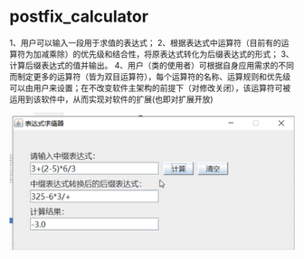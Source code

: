 # postfix_calculator
1、用户可以输入一段用于求值的表达式； 2、根据表达式中运算符（目前有的运算符为加减乘除）的优先级和结合性，将原表达式转化为后缀表达式的形式； 3、计算后缀表达式的值并输出。 4、用户（类的使用者）可根据自身应用需求的不同而制定更多的运算符（皆为双目运算符），每个运算符的名称、运算规则和优先级可以由用户来设置；在不改变软件主架构的前提下（对修改关闭），该运算符可被运用到该软件中，从而实现对软件的扩展(也即对扩展开放)

![image](https://github.com/123miaomiao/postfix_calculator/blob/main/img.png)
